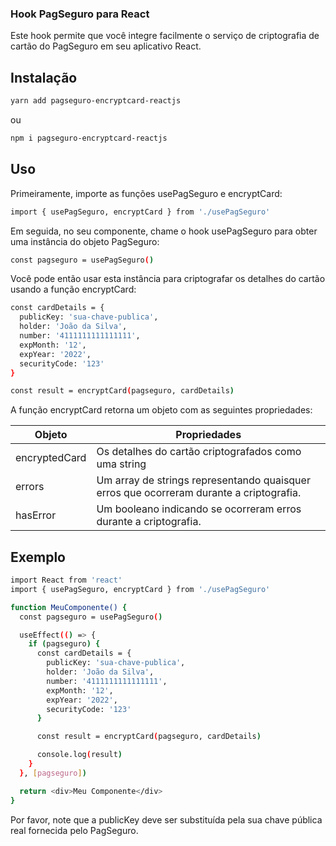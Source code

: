 ### Hook PagSeguro para React
Este hook permite que você integre facilmente o serviço de criptografia de cartão do PagSeguro em seu aplicativo React.

## Instalação
```sh
yarn add pagseguro-encryptcard-reactjs
```
ou 
```sh
npm i pagseguro-encryptcard-reactjs
```

## Uso
Primeiramente, importe as funções usePagSeguro e encryptCard:

```sh
import { usePagSeguro, encryptCard } from './usePagSeguro'
```
Em seguida, no seu componente, chame o hook usePagSeguro para obter uma instância do objeto PagSeguro:

```sh
const pagseguro = usePagSeguro()
```

Você pode então usar esta instância para criptografar os detalhes do cartão usando a função encryptCard:

```sh
const cardDetails = {
  publicKey: 'sua-chave-publica',
  holder: 'João da Silva',
  number: '4111111111111111',
  expMonth: '12',
  expYear: '2022',
  securityCode: '123'
}
```


```sh
const result = encryptCard(pagseguro, cardDetails)
```
A função encryptCard retorna um objeto com as seguintes propriedades:

| Objeto | Propriedades |
| ------ | ------ |
| encryptedCard | Os detalhes do cartão criptografados como uma string |
| errors | Um array de strings representando quaisquer erros que ocorreram durante a criptografia. |
| hasError | Um booleano indicando se ocorreram erros durante a criptografia. |


## Exemplo

```sh
import React from 'react'
import { usePagSeguro, encryptCard } from './usePagSeguro'

function MeuComponente() {
  const pagseguro = usePagSeguro()

  useEffect(() => {
    if (pagseguro) {
      const cardDetails = {
        publicKey: 'sua-chave-publica',
        holder: 'João da Silva',
        number: '4111111111111111',
        expMonth: '12',
        expYear: '2022',
        securityCode: '123'
      }

      const result = encryptCard(pagseguro, cardDetails)

      console.log(result)
    }
  }, [pagseguro])

  return <div>Meu Componente</div>
}
```
Por favor, note que a publicKey deve ser substituída pela sua chave pública real fornecida pelo PagSeguro.